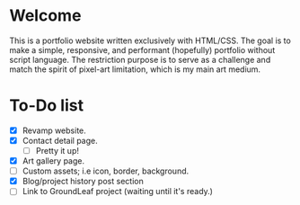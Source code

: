 # Welcome
This is a portfolio website written exclusively with HTML/CSS. The goal is to make a simple, responsive, and performant (hopefully) portfolio without script language. The restriction purpose is to serve as a challenge and match the spirit of pixel-art limitation, which is my main art medium.

# To-Do list
- [x] Revamp website.
- [x] Contact detail page.
  - [ ] Pretty it up!
- [x] Art gallery page.
- [ ] Custom assets; i.e icon, border, background.
- [x] Blog/project history post section
- [ ] Link to GroundLeaf project (waiting until it's ready.)
